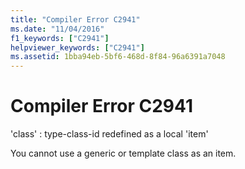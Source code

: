 ```yaml
---
title: "Compiler Error C2941"
ms.date: "11/04/2016"
f1_keywords: ["C2941"]
helpviewer_keywords: ["C2941"]
ms.assetid: 1bba94eb-5bf6-468d-8f84-96a6391a7048
---
```

# Compiler Error C2941

'class' : type-class-id redefined as a local 'item'

You cannot use a generic or template class as an item.